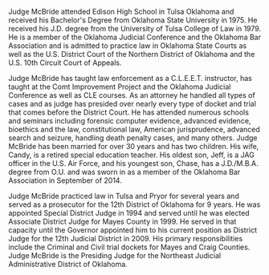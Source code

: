 ﻿---
fname: 'Terry'
lname: 'McBride'
id: 422
published: false
layout: judge-bio
---
Judge McBride attended Edison High School in Tulsa Oklahoma and received his 
Bachelor's Degree from Oklahoma State University in 1975. He received his J.D. degree from the University of Tulsa College of Law in 1979. He is a member of the Oklahoma Judicial 
Conference and the Oklahoma Bar Association and is admitted to practice law in Oklahoma 
State Courts as well as the U.S. District Court of the Northern District of Oklahoma and the U.S. 10th Circuit Court of Appeals. 

Judge McBride has taught law enforcement as a C.L.E.E.T. instructor, has taught at the Comt Improvement Project and the Oklahoma Judicial Conference as well as CLE courses. As an attorney he handled all types of cases and as judge has presided over nearly every type of 
docket and trial that comes before the District Court. He has attended numerous schools and 
seminars including forensic computer evidence, advanced evidence, bioethics and the law, 
constitutional law, American jurisprudence, advanced search and seizure, handling death penalty cases, and many others. 
Judge McBride has been married for over 30 years and has two children. His wife, 
Candy, is a retired special education teacher. His oldest son, Jeff, is a JAG officer in the U.S. 
Air Force, and his youngest son, Chase, has a J.D./M.B.A. degree from O.U. and was sworn in as a member of the Oklahoma Bar Association in September of 2014. 

Judge McBride practiced law in Tulsa and Pryor for several years and served as a prosecutor for the 12th District of Oklahoma for 9 years. He was appointed Special District Judge in 1994 and served until he was elected Associate District Judge for Mayes County in 1999. He served in that capacity until the Governor appointed him to his current position as District Judge for the 12th Judicial District in 2009. His primary responsibilities include the Criminal and Civil trial dockets for Mayes and Craig Counties. Judge McBride is the Presiding Judge for the Northeast Judicial Administrative District of Oklahoma.
